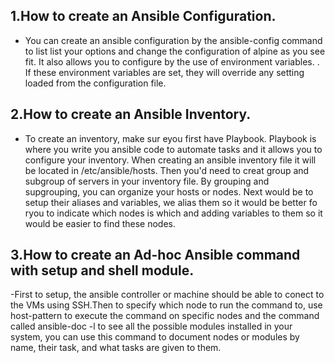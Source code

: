 ## 1.How to create an Ansible Configuration.
- You can create an ansible configuration by the ansible-config command to list list your options and change the configuration of alpine as you see fit.
It also allows you to configure by the use of environment variables. . If these environment variables are set, they will override any setting loaded from 
the configuration file.

## 2.How to create an Ansible Inventory.
- To create an inventory, make sur eyou first have Playbook. Playbook is where you write you ansible code to automate tasks and it allows you to configure your inventory.
When creating an ansible inventory file it will be located in /etc/ansible/hosts. Then you'd need to creat group and subgroup of servers in your inventory file. By 
grouping and supgrouping, you can organize your hosts or nodes. Next would be to setup their aliases and variables, we alias them so it would be better fo ryou to indicate
which nodes is which and adding variables to them so it would be easier to find these nodes.

## 3.How to create an Ad-hoc Ansible command with setup and shell module.
-First to setup, the ansible controller or machine should be able to conect to the VMs using SSH.Then to specify which node to run the command to, use host-pattern to 
execute the command on specific nodes and the command called ansible-doc -l to see all the possible modules installed in your system, you can use this command to document
nodes or modules by name, their task, and what tasks are given to them.
